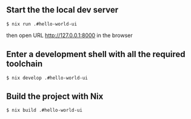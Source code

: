 ## Start the the local dev server

```console
$ nix run .#hello-world-ui
```

then open URL http://127.0.0.1:8000 in the browser

## Enter a development shell with all the required toolchain

```console
$ nix develop .#hello-world-ui
```

## Build the project with Nix

```console
$ nix build .#hello-world-ui
```

